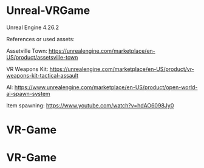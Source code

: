 # Unreal-VRGame

Unreal Engine 4.26.2

References or used assets: 

Assetville Town: https://unrealengine.com/marketplace/en-US/product/assetsville-town

VR Weapons Kit: https://unrealengine.com/marketplace/en-US/product/vr-weapons-kit-tactical-assault

AI: https://www.unrealengine.com/marketplace/en-US/product/open-world-ai-spawn-system

Item spawning: https://www.youtube.com/watch?v=hdAO6098Jy0
# VR-Game
# VR-Game

